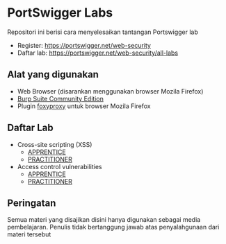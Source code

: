 # PortSwigger Labs
Repositori ini berisi cara menyelesaikan tantangan Portswigger lab

- Register: https://portswigger.net/web-security
- Daftar lab: https://portswigger.net/web-security/all-labs

## Alat yang digunakan
- Web Browser (disarankan menggunakan browser Mozila Firefox)
- [Burp Suite Community Edition](https://portswigger.net/burp/communitydownload)
- Plugin [foxyproxy](https://addons.mozilla.org/en-US/firefox/addon/foxyproxy-standard/) untuk browser Mozila Firefox

## Daftar Lab
- Cross-site scripting (XSS)
	- [APPRENTICE](XSS/APPRENTICE)
	- [PRACTITIONER](XSS/PRACTITIONER)
- Access control vulnerabilities
	- [APPRENTICE](Access%20Control%20Vulnerabilities/APPRENTICE)
	- [PRACTITIONER](Access%20Control%20Vulnerabilities/PRACTITIONER)

## Peringatan
Semua materi yang disajikan disini hanya digunakan sebagai media pembelajaran. Penulis tidak bertanggung jawab atas penyalahgunaan dari materi tersebut